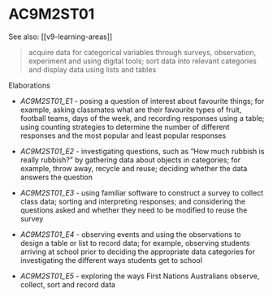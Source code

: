 
# AC9M2ST01 

See also: [[v9-learning-areas]]

> acquire data for categorical variables through surveys, observation, experiment and using digital tools; sort data into relevant categories and display data using lists and tables

Elaborations


- _AC9M2ST01_E1_ - posing a question of interest about favourite things; for example, asking classmates what are their favourite types of fruit, football teams, days of the week, and recording responses using a table; using counting strategies to determine the number of different responses and the most popular and least popular responses

- _AC9M2ST01_E2_ - investigating questions, such as “How much rubbish is really rubbish?” by gathering data about objects in categories; for example, throw away, recycle and reuse; deciding whether the data answers the question

- _AC9M2ST01_E3_ - using familiar software to construct a survey to collect class data; sorting and interpreting responses; and considering the questions asked and whether they need to be modified to reuse the survey

- _AC9M2ST01_E4_ - observing events and using the observations to design a table or list to record data; for example, observing students arriving at school prior to deciding the appropriate data categories for investigating the different ways students get to school

- _AC9M2ST01_E5_ - exploring the ways First Nations Australians observe, collect, sort and record data
